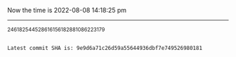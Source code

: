 Now the time is 2022-08-08 14:18:25 pm

---

<small>246182544528616156182881086223179</small>

```txt

Latest commit SHA is: 9e9d6a71c26d59a55644936dbf7e749526980181
```
